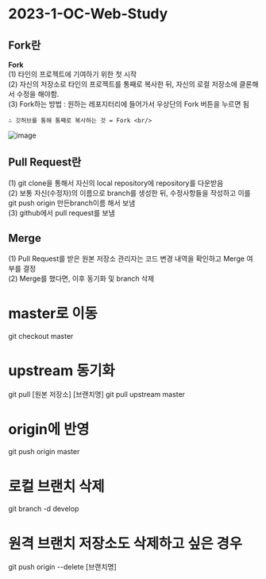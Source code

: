 # 2023-1-OC-Web-Study

## Fork란

**Fork** <br/>
(1) 타인의 프로젝트에 기여하기 위한 첫 시작<br/>
(2) 자신의 저장소로 타인의 프로젝트를 통째로 복사한 뒤, 자신의 로컬 저장소에 클론해서 수정을 해야함. <br/>
(3) Fork하는 방법 : 원하는 레포지터리에 들어가서 우상단의 Fork 버튼을 누르면 됨 <br/>

    ∴ 깃허브를 통해 통째로 복사하는 것 = Fork <br/>

![image](https://user-images.githubusercontent.com/110219986/228207810-0ba7b6dd-d3c8-4192-9832-830327e936cb.png)

## Pull Request란 <br/>

(1) git clone을 통해서 자신의 local repository에 repository를 다운받음 <br/>
(2) 보통 자신(수정자)의 이름으로 branch를 생성한 뒤, 수정사항들을 작성하고 이를 git push origin 만든branch이름 해서 보냄 <br/>
(3) github에서 pull request를 보냄 <br/>

## Merge <br/>

(1) Pull Request를 받은 원본 저장소 관리자는 코드 변경 내역을 확인하고 Merge 여부를 결정 <br/>
(2) Merge를 했다면, 이후 동기화 및 branch 삭제 <br/>

# master로 이동

git checkout master

# upstream 동기화

git pull [원본 저장소] [브랜치명]
git pull upstream master

# origin에 반영

git push origin master

# 로컬 브랜치 삭제

git branch -d develop

# 원격 브랜치 저장소도 삭제하고 싶은 경우

git push origin --delete [브랜치명]
